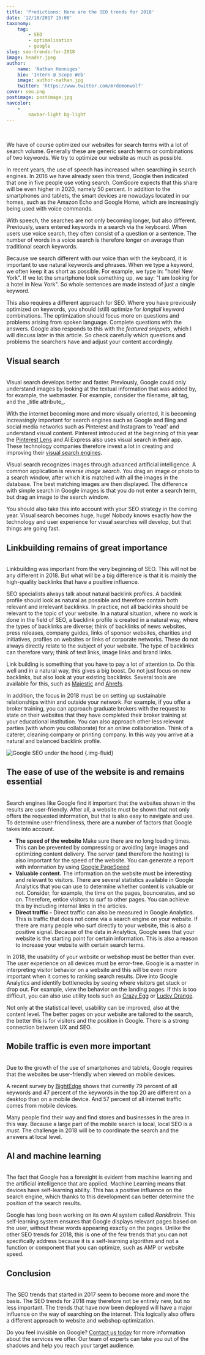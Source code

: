 ```yaml
---
title: 'Predictions: Here are the SEO trends for 2018'
date: '12/18/2017 15:00'
taxonomy:
    tag:
        - SEO
        - optimalisation
        - google
slug: seo-trends-for-2018
image: header.jpeg
author:
    name: 'Nathan Henniges'
    bio: 'Intern @ Scope Web'
    image: author-nathan.jpg
    twitter: 'https://www.twitter.com/mrdemonwolf'
cover: seo.png
postimage: postimage.jpg
navcolor:
    -
        navbar-light bg-light
---
```


<br>
<br>
We have of course optimized our websites for search terms with a lot of search volume. Generally these are generic search terms or combinations of two keywords. We try to optimize our website as much as possible.

In recent years, the use of speech has increased when searching in search engines. In 2016 we have already seen this trend, Google then indicated that one in five people use voting search. ComScore expects that this share will be even higher in 2020, namely 50 percent. In addition to the smartphones and tablets, the smart devices are nowadays located in our homes, such as the Amazon Echo and Google Home, which are increasingly being used with voice commands.

With speech, the searches are not only becoming longer, but also different. Previously, users entered keywords in a search via the keyboard. When users use voice search, they often consist of a question or a sentence. The number of words in a voice search is therefore longer on average than traditional search keywords.

Because we search different with our voice than with the keyboard, it is important to use natural keywords and phrases. When we type a keyword, we often keep it as short as possible. For example, we type in: "hotel New York". If we let the smartphone look something up, we say: "I am looking for a hotel in New York". So whole sentences are made instead of just a single keyword.

This also requires a different approach for SEO. Where you have previously optimized on keywords, you should (still) optimize for _longtail_ keyword combinations. The optimization should focus more on questions and problems arising from spoken language. Complete questions with the answers. Google also responds to this with the _featured snippets_, which I will discuss later in this article. So check carefully which questions and problems the searchers have and adjust your content accordingly.


## Visual search
<br>
Visual search develops better and faster. Previously, Google could only understand images by looking at the textual information that was added by, for example, the webmaster. For example, consider the filename, alt tag, and the _title attribute_.

With the internet becoming more and more visually oriented, it is becoming increasingly important for search engines such as Google and Bing and social media networks such as Pinterest and Instagram to 'read' and understand visual content. Pinterest introduced at the beginning of this year the [Pinterest Lens](https://blog.pinterest.com/en/search-outside-box-new-pinterest-visual-discovery-tools) and AliExpress also uses visual search in their app. These technology companies therefore invest a lot in creating and improving their [visual search engines](https://www.youtube.com/watch?v=GtDhZb1nNF0).

Visual search recognizes images through advanced artificial intelligence. A common application is _reverse image search_. You drag an image or photo to a search window, after which it is matched with all the images in the database. The best matching images are then displayed. The difference with simple search in Google images is that you do not enter a search term, but drag an image to the search window.

You should also take this into account with your SEO strategy in the coming year. Visual search becomes huge, huge! Nobody knows exactly how the technology and user experience for visual searches will develop, but that things are going fast.

## Linkbuilding remains of great importance
<br>
Linkbuilding was important from the very beginning of SEO. This will not be any different in 2018. But what will be a big difference is that it is mainly the high-quality backlinks that have a positive influence.

SEO specialists always talk about natural backlink profiles. A backlink profile should look as natural as possible and therefore contain both relevant and irrelevant backlinks. In practice, not all backlinks should be relevant to the topic of your website. In a natural situation, where no work is done in the field of SEO, a backlink profile is created in a natural way, where the types of backlinks are diverse; think of backlinks of news websites, press releases, company guides, links of sponsor websites, charities and initiatives, profiles on websites or links of corporate networks. These do not always directly relate to the subject of your website. The type of backlinks can therefore vary; think of text links, image links and brand links.

Link building is something that you have to pay a lot of attention to. Do this well and in a natural way, this gives a big boost. Do not just focus on new backlinks, but also look at your existing backlinks. Several tools are available for this, such as [Majestic](https://majestic.com/) and [Ahrefs](https://ahrefs.com/).

In addition, the focus in 2018 must be on setting up sustainable relationships within and outside your network. For example, if you offer a broker training, you can approach graduate brokers with the request to state on their websites that they have completed their broker training at your educational institution. You can also approach other less relevant parties (with whom you collaborate) for an online collaboration. Think of a caterer, cleaning company or printing company. In this way you arrive at a natural and balanced backlink profile.

![Google SEO under the hood](a1-seo-image-2.png) {.img-fluid}

## The ease of use of the website is and remains essential
<br>
Search engines like Google find it important that the websites shown in the results are user-friendly. After all, a website must be shown that not only offers the requested information, but that is also easy to navigate and use. To determine user-friendliness, there are a number of factors that Google takes into account.

* **The speed of the website** Make sure there are no long loading times. This can be prevented by compressing or avoiding large images and optimizing content delivery. The server (and therefore the hosting) is also important for the speed of the website. You can generate a report with information by using [Google PageSpeed](https://developers.google.com/speed/)
* **Valuable content.** The information on the website must be interesting and relevant to visitors. There are several statistics available in Google Analytics that you can use to determine whether content is valuable or not. Consider, for example, the time on the pages, bouncerates, and so on. Therefore, entice visitors to surf to other pages. You can achieve this by including internal links in the articles.
* **Direct traffic -** Direct traffic can also be measured in Google Analytics. This is traffic that does not come via a search engine on your website. If there are many people who surf directly to your website, this is also a positive signal. Because of the data in Analytics, Google sees that your website is the starting point for certain information. This is also a reason to increase your website with certain search terms.

In 2018, the usability of your website or webshop must be better than ever. The user experience on all devices must be error-free. Google is a master in interpreting visitor behavior on a website and this will be even more important when it comes to ranking search results. Dive into Google Analytics and identify bottlenecks by seeing where visitors get stuck or drop out. For example, view the behavior on the landing pages. If this is too difficult, you can also use utility tools such as [Crazy Egg](https://www.clicktale.com/) or [Lucky Orange](http://www.luckyorange.com/).

Not only at the statistical level, usability can be improved, also at the content level. The better pages on your website are tailored to the search, the better this is for visitors and the position in Google. There is a strong connection between UX and SEO.

## Mobile traffic is even more important
<br>
Due to the growth of the use of smartphones and tablets, Google requires that the websites be user-friendly when viewed on mobile devices.

A recent survey by [BightEdge](https://www.brightedge.com/news/press-releases/gap-between-mobile-and-traditional-desktop-search-widens) shows that currently 79 percent of all keywords and 47 percent of the keywords in the top 20 are different on a desktop than on a mobile device. And 57 percent of all internet traffic comes from mobile devices.

Many people find their way and find stores and businesses in the area in this way. Because a large part of the mobile search is local, local SEO is a _must_. The challenge in 2018 will be to coordinate the search and the answers at local level.

## AI and machine learning
<br>
The fact that Google has a foresight is evident from machine learning and the artificial intelligence that are applied. Machine Learning means that devices have self-learning ability. This has a positive influence on the search engine, which thanks to this development can better determine the position of the search results.

Google has long been working on its own AI system called _RankBrain_. This self-learning system ensures that Google displays relevant pages based on the user, without these words appearing exactly on the pages. Unlike the other SEO trends for 2018, this is one of the few trends that you can not specifically address because it is a self-learning algorithm and not a function or component that you can optimize, such as AMP or website speed.

## Conclusion
<br>
The SEO trends that started in 2017 seem to become more and more the basis. The SEO trends for 2018 may therefore not be entirely new, but no less important. The trends that have now been deployed will have a major influence on the way of searching on the internet. This logically also offers a different approach to website and webshop optimization.

Do you feel invisible on Google? [Contact us today](https://www.scopeweb.nyc/contact) for more information about the services we offer. Our team of experts can take you out of the shadows and help you reach your target audience.